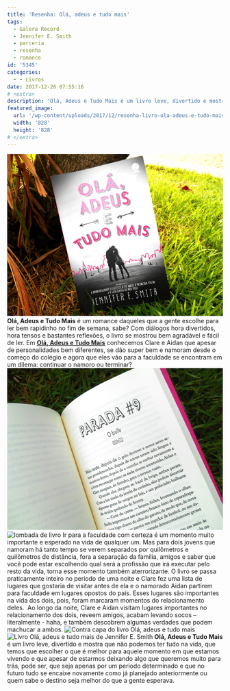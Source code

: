 ```yaml
---
title: 'Resenha: Olá, adeus e tudo mais'
tags:
  - Galera Record
  - Jennifer E. Smith
  - parceria
  - resenha
  - romance
id: '5345'
categories:
  - - Livros
date: 2017-12-26 07:55:16
# <extra>
description: 'Olá, Adeus e Tudo Mais é um livro leve, divertido e mostra que não podemos ter tudo na vida, devemos escolher o que é melhor para aquele momento'
featured_image: 
  url: '/wp-content/uploads/2017/12/resenha-livro-ola-adeus-e-tudo-mais.jpg'
  width: '828'
  height: '828'
# </extra>
---
```


![Olá, adeus e tudo mais](/wp-content/uploads/2017/12/resenha-livro-ola-adeus-e-tudo-mais.jpg) **Olá, Adeus e Tudo Mais** é um romance daqueles que a gente escolhe para ler bem rapidinho no fim de semana, sabe? Com diálogos hora divertidos, hora tensos e bastantes reflexões, o livro se mostrou bem agradável e fácil de ler. Em [**Olá, Adeus e Tudo Mais**](https://www.amazon.com.br/Adeus-Tudo-Mais-Jennifer-Smith/dp/8501112119) conhecemos Clare e Aidan que apesar de personalidades bem diferentes, se dão super bem e namoram desde o começo do colégio e agora que eles vão para a faculdade se encontram em um dilema: continuar o namoro ou terminar? ![Resenha do livro Olá, Adeus e Tudo Mais](/wp-content/uploads/2017/12/páginas-livro-olá-adeus-e-tudo-mais.jpg) ![lombada de livro](/wp-content/uploads/2017/12/resumo-livro-olá-adeus-e-tudo-mais.jpg) Ir para a faculdade com certeza é um momento muito importante e esperado na vida de qualquer um. Mas para dois jovens que namoram há tanto tempo se verem separados por quilômetros e quilômetros de distância, fora a separação da família, amigos e saber que você pode estar escolhendo qual será a profissão que irá executar pelo resto da vida, torna esse momento também aterrorizante.  O livro se passa praticamente inteiro no período de uma noite e Clare fez uma lista de lugares que gostaria de visitar antes de ela e o namorado Aidan partirem para faculdade em lugares opostos do país. Esses lugares são importantes na vida dos dois, pois, foram marcaram momentos do relacionamento deles.  Ao longo da noite, Clare e Aidan visitam lugares importantes no relacionamento dos dois, reveem amigos, acabam levando socos – literalmente - haha, e também descobrem algumas verdades que podem machucar a ambos. ![Contra capa do livro Olá, adeus e tudo mais](/wp-content/uploads/2017/12/contra-capa-livro-olá-adeus-e-tudo-mais.jpg) ![Livro Olá, adeus e tudo mais de Jennifer E. Smith](/wp-content/uploads/2017/12/livro-olá-adeus-e-tudo-mais.jpg) **Olá, Adeus e Tudo Mais** é um livro leve, divertido e mostra que não podemos ter tudo na vida, que temos que escolher o que é melhor para aquele momento em que estamos vivendo e que apesar de estarmos deixando algo que queremos muito para trás, pode ser, que seja apenas por um período determinado e que no futuro tudo se encaixe novamente como já planejado anteriormente ou quem sabe o destino seja melhor do que a gente esperava.
